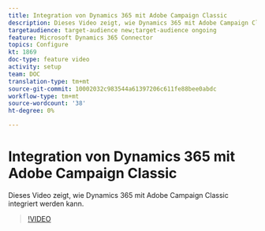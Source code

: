 ```yaml
---
title: Integration von Dynamics 365 mit Adobe Campaign Classic
description: Dieses Video zeigt, wie Dynamics 365 mit Adobe Campaign Classic integriert werden kann.
targetaudience: target-audience new;target-audience ongoing
feature: Microsoft Dynamics 365 Connector
topics: Configure
kt: 1869
doc-type: feature video
activity: setup
team: DOC
translation-type: tm+mt
source-git-commit: 10002032c983544a61397206c611fe88bee0abdc
workflow-type: tm+mt
source-wordcount: '38'
ht-degree: 0%

---
```



# Integration von Dynamics 365 mit Adobe Campaign Classic

Dieses Video zeigt, wie Dynamics 365 mit Adobe Campaign Classic integriert werden kann.

>[!VIDEO](https://video.tv.adobe.com/v/23837?quality=12)
